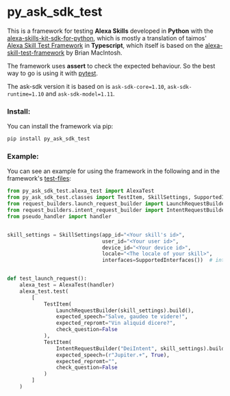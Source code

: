 # py_ask_sdk_test

This is a framework for testing **Alexa Skills** developed in **Python** with the [alexa-skills-kit-sdk-for-python](https://github.com/alexa/alexa-skills-kit-sdk-for-python), which is mostly a translation of taimos' [Alexa Skill Test Framework](https://github.com/taimos/ask-sdk-test) in **Typescript**, which itself is based on the [alexa-skill-test-framework](https://github.com/BrianMacIntosh/alexa-skill-test-framework) by Brian MacIntosh.

The framework uses **assert** to check the expected behaviour. So the best way to go is using it with [pytest](https://docs.pytest.org/en/latest/index.html).

The ask-sdk version it is based on is `ask-sdk-core=1.10`, `ask-sdk-runtime=1.10` and `ask-sdk-model=1.11`.

### Install:
You can install the framework via pip:
```bash
pip install py_ask_sdk_test
```
### Example:
You can see an example for using the framework in the following and in the framework's [test-files](https://github.com/BananaNosh/py_ask_sdk_test/tree/master/tests):

```python
from py_ask_sdk_test.alexa_test import AlexaTest
from py_ask_sdk_test.classes import TestItem, SkillSettings, SupportedInterfaces
from request_builders.launch_request_builder import LaunchRequestBuilder
from request_builders.intent_request_builder import IntentRequestBuilder
from pseudo_handler import handler


skill_settings = SkillSettings(app_id="<Your skill's id>",
                               user_id="<Your user id>",
                               device_id="<Your device id>",
                               locale="<The locale of your skill>",
                               interfaces=SupportedInterfaces())  # interfaces your skill supports (audio, video etc.)


def test_launch_request():
    alexa_test = AlexaTest(handler)
    alexa_test.test(
        [
            TestItem(
                LaunchRequestBuilder(skill_settings).build(),
                expected_speech="Salve, gaudeo te videre!",
                expected_repromt="Vin aliquid dicere?",
                check_question=False
            ),
            TestItem(
                IntentRequestBuilder("DeiIntent", skill_settings).build(),
                expected_speech=(r"Jupiter.+", True),
                expected_repromt="",
                check_question=False
            )
        ]
    )

```

